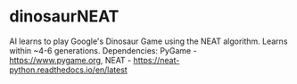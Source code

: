# dinosaurNEAT
AI learns to play Google's Dinosaur Game using the NEAT algorithm.
Learns within ~4-6 generations.
Dependencies:
PyGame - https://www.pygame.org, 
NEAT - https://neat-python.readthedocs.io/en/latest
